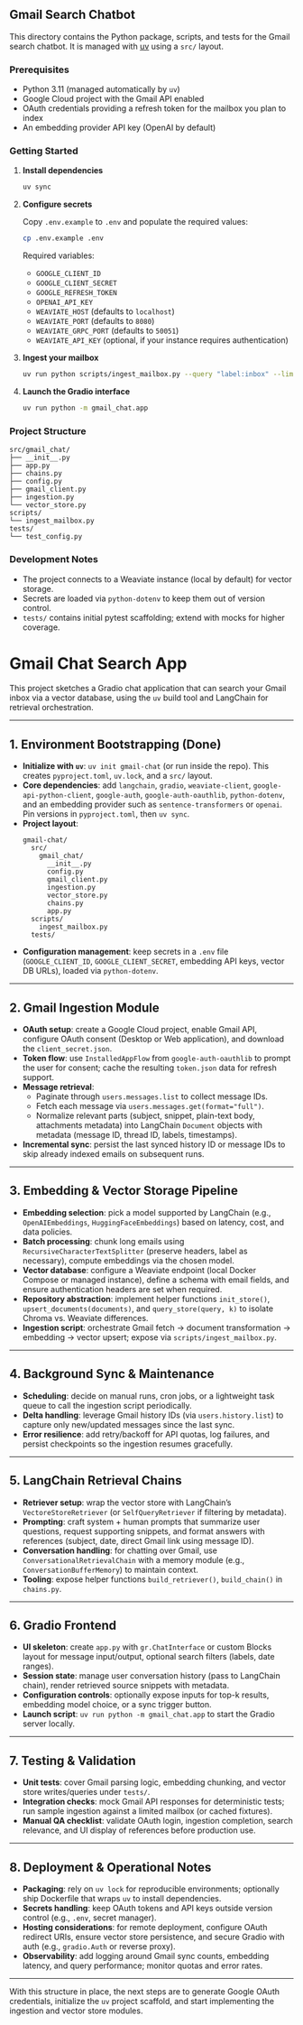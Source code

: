 ## Gmail Search Chatbot

This directory contains the Python package, scripts, and tests for the Gmail search chatbot. It is managed with [uv](https://github.com/astral-sh/uv) using a `src/` layout.

### Prerequisites

- Python 3.11 (managed automatically by `uv`)
- Google Cloud project with the Gmail API enabled
- OAuth credentials providing a refresh token for the mailbox you plan to index
- An embedding provider API key (OpenAI by default)

### Getting Started

1. **Install dependencies**

   ```bash
   uv sync
   ```

2. **Configure secrets**

   Copy `.env.example` to `.env` and populate the required values:

   ```bash
   cp .env.example .env
   ```

   Required variables:

   - `GOOGLE_CLIENT_ID`
   - `GOOGLE_CLIENT_SECRET`
   - `GOOGLE_REFRESH_TOKEN`
   - `OPENAI_API_KEY`
   - `WEAVIATE_HOST` (defaults to `localhost`)
   - `WEAVIATE_PORT` (defaults to `8080`)
   - `WEAVIATE_GRPC_PORT` (defaults to `50051`)
   - `WEAVIATE_API_KEY` (optional, if your instance requires authentication)

3. **Ingest your mailbox**

   ```bash
   uv run python scripts/ingest_mailbox.py --query "label:inbox" --limit 200
   ```

4. **Launch the Gradio interface**

   ```bash
   uv run python -m gmail_chat.app
   ```

### Project Structure

```
src/gmail_chat/
├── __init__.py
├── app.py
├── chains.py
├── config.py
├── gmail_client.py
├── ingestion.py
└── vector_store.py
scripts/
└── ingest_mailbox.py
tests/
└── test_config.py
```

### Development Notes

- The project connects to a Weaviate instance (local by default) for vector storage.
- Secrets are loaded via `python-dotenv` to keep them out of version control.
- `tests/` contains initial pytest scaffolding; extend with mocks for higher coverage.

# Gmail Chat Search App

This project sketches a Gradio chat application that can search your Gmail inbox via a vector database, using the `uv` build tool and LangChain for retrieval orchestration.

---

## 1. Environment Bootstrapping (Done)

- **Initialize with `uv`**: `uv init gmail-chat` (or run inside the repo). This creates `pyproject.toml`, `uv.lock`, and a `src/` layout.
- **Core dependencies**: add `langchain`, `gradio`, `weaviate-client`, `google-api-python-client`, `google-auth`, `google-auth-oauthlib`, `python-dotenv`, and an embedding provider such as `sentence-transformers` or `openai`. Pin versions in `pyproject.toml`, then `uv sync`.
- **Project layout**:
  ```
  gmail-chat/
    src/
      gmail_chat/
        __init__.py
        config.py
        gmail_client.py
        ingestion.py
        vector_store.py
        chains.py
        app.py
    scripts/
      ingest_mailbox.py
    tests/
  ```
- **Configuration management**: keep secrets in a `.env` file (`GOOGLE_CLIENT_ID`, `GOOGLE_CLIENT_SECRET`, embedding API keys, vector DB URLs), loaded via `python-dotenv`.

---

## 2. Gmail Ingestion Module

- **OAuth setup**: create a Google Cloud project, enable Gmail API, configure OAuth consent (Desktop or Web application), and download the `client_secret.json`.
- **Token flow**: use `InstalledAppFlow` from `google-auth-oauthlib` to prompt the user for consent; cache the resulting `token.json` data for refresh support.
- **Message retrieval**:
  - Paginate through `users.messages.list` to collect message IDs.
  - Fetch each message via `users.messages.get(format="full")`.
  - Normalize relevant parts (subject, snippet, plain-text body, attachments metadata) into LangChain `Document` objects with metadata (message ID, thread ID, labels, timestamps).
- **Incremental sync**: persist the last synced history ID or message IDs to skip already indexed emails on subsequent runs.

---

## 3. Embedding & Vector Storage Pipeline

- **Embedding selection**: pick a model supported by LangChain (e.g., `OpenAIEmbeddings`, `HuggingFaceEmbeddings`) based on latency, cost, and data policies.
- **Batch processing**: chunk long emails using `RecursiveCharacterTextSplitter` (preserve headers, label as necessary), compute embeddings via the chosen model.
- **Vector database**: configure a Weaviate endpoint (local Docker Compose or managed instance), define a schema with email fields, and ensure authentication headers are set when required.
- **Repository abstraction**: implement helper functions `init_store()`, `upsert_documents(documents)`, and `query_store(query, k)` to isolate Chroma vs. Weaviate differences.
- **Ingestion script**: orchestrate Gmail fetch → document transformation → embedding → vector upsert; expose via `scripts/ingest_mailbox.py`.

---

## 4. Background Sync & Maintenance

- **Scheduling**: decide on manual runs, cron jobs, or a lightweight task queue to call the ingestion script periodically.
- **Delta handling**: leverage Gmail history IDs (via `users.history.list`) to capture only new/updated messages since the last sync.
- **Error resilience**: add retry/backoff for API quotas, log failures, and persist checkpoints so the ingestion resumes gracefully.

---

## 5. LangChain Retrieval Chains

- **Retriever setup**: wrap the vector store with LangChain’s `VectoreStoreRetriever` (or `SelfQueryRetriever` if filtering by metadata).
- **Prompting**: craft system + human prompts that summarize user questions, request supporting snippets, and format answers with references (subject, date, direct Gmail link using message ID).
- **Conversation handling**: for chatting over Gmail, use `ConversationalRetrievalChain` with a memory module (e.g., `ConversationBufferMemory`) to maintain context.
- **Tooling**: expose helper functions `build_retriever()`, `build_chain()` in `chains.py`.

---

## 6. Gradio Frontend

- **UI skeleton**: create `app.py` with `gr.ChatInterface` or custom Blocks layout for message input/output, optional search filters (labels, date ranges).
- **Session state**: manage user conversation history (pass to LangChain chain), render retrieved source snippets with metadata.
- **Configuration controls**: optionally expose inputs for top-k results, embedding model choice, or a sync trigger button.
- **Launch script**: `uv run python -m gmail_chat.app` to start the Gradio server locally.

---

## 7. Testing & Validation

- **Unit tests**: cover Gmail parsing logic, embedding chunking, and vector store writes/queries under `tests/`.
- **Integration checks**: mock Gmail API responses for deterministic tests; run sample ingestion against a limited mailbox (or cached fixtures).
- **Manual QA checklist**: validate OAuth login, ingestion completion, search relevance, and UI display of references before production use.

---

## 8. Deployment & Operational Notes

- **Packaging**: rely on `uv lock` for reproducible environments; optionally ship Dockerfile that wraps `uv` to install dependencies.
- **Secrets handling**: keep OAuth tokens and API keys outside version control (e.g., `.env`, secret manager).
- **Hosting considerations**: for remote deployment, configure OAuth redirect URIs, ensure vector store persistence, and secure Gradio with auth (e.g., `gradio.Auth` or reverse proxy).
- **Observability**: add logging around Gmail sync counts, embedding latency, and query performance; monitor quotas and error rates.

---

With this structure in place, the next steps are to generate Google OAuth credentials, initialize the `uv` project scaffold, and start implementing the ingestion and vector store modules.
